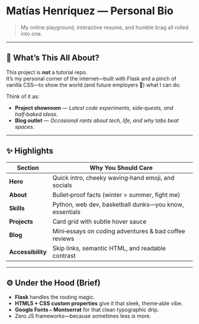 # Matías Henríquez — Personal Bio

> My online playground, interactive resume, and humble brag all rolled into one.

---

## 🧐 What’s This All About?

This project is **not** a tutorial repo.  
It’s my personal corner of the internet—built with Flask and a pinch of vanilla CSS—to show the world (and future employers 👀) what I can do.

Think of it as:

- **Project showroom** —  _Latest code experiments, side‑quests, and half‑baked ideas._
- **Blog outlet** —  _Occasional rants about tech, life, and why tabs beat spaces._
---

## ✨ Highlights

| Section      | Why You Should Care                                    |
|--------------|--------------------------------------------------------|
| **Hero**     | Quick intro, cheeky waving‑hand emoji, and socials     |
| **About**    | Bullet‑proof facts (winter > summer, fight me)         |
| **Skills**   | Python, web dev, basketball dunks—you know, essentials |
| **Projects** | Card grid with subtle hover sauce                      |
| **Blog**     | Mini‑essays on coding adventures & bad coffee reviews  |
| **Accessibility** | Skip links, semantic HTML, and readable contrast  |

---

## ⚙️ Under the Hood (Brief)

- **Flask** handles the routing magic.  
- **HTML5 + CSS custom properties** give it that sleek, theme‑able vibe.  
- **Google Fonts – Montserrat** for that clean typographic drip.  
- Zero JS frameworks—because sometimes less _is_ more.
